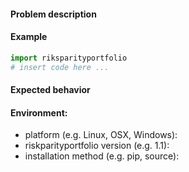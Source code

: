 <!-- Fill in the information below before opening an issue. -->

#### Problem description
<!-- Provide a clear and concise description of the issue. -->

#### Example
<!-- Provide a link or minimal code snippet that demonstrates the issue. -->
```python
import riksparityportfolio
# insert code here ...
```

#### Expected behavior
<!-- Describe the behavior you expected and how it differs from the behavior observed in the example. -->

#### Environment:
- platform (e.g. Linux, OSX, Windows):
- riskparityportfolio version (e.g. 1.1):
- installation method (e.g. pip, source):
